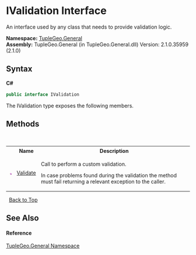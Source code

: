 # IValidation Interface
 

An interface used by any class that needs to provide validation logic.

**Namespace:**&nbsp;<a href="N_TupleGeo_General">TupleGeo.General</a><br />**Assembly:**&nbsp;TupleGeo.General (in TupleGeo.General.dll) Version: 2.1.0.35959 (2.1.0)

## Syntax

**C#**<br />
``` C#
public interface IValidation
```

The IValidation type exposes the following members.


## Methods
&nbsp;<table><tr><th></th><th>Name</th><th>Description</th></tr><tr><td>![Public method](media/pubmethod.gif "Public method")</td><td><a href="M_TupleGeo_General_IValidation_Validate">Validate</a></td><td>

Call to perform a custom validation.

In case problems found during the validation the method must fail returning a relevant exception to the caller.</td></tr></table>&nbsp;
<a href="#ivalidation-interface">Back to Top</a>

## See Also


#### Reference
<a href="N_TupleGeo_General">TupleGeo.General Namespace</a><br />